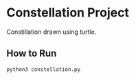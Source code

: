 # Constellation Project

Constillation drawn using turtle.

## How to Run

```bash
python3 constellation.py
